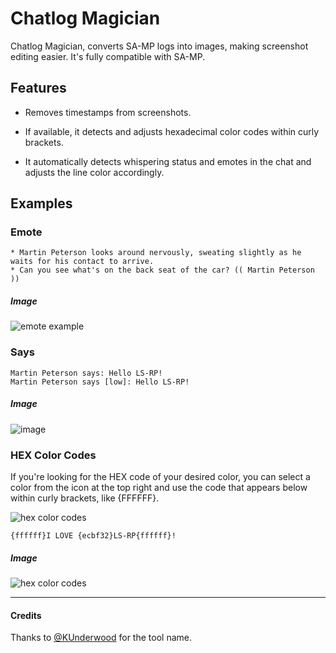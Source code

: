 # Chatlog Magician

Chatlog Magician, converts SA-MP logs into images, making screenshot editing easier. It's fully compatible with SA-MP.

## Features

* Removes timestamps from screenshots. 

* If available, it detects and adjusts hexadecimal color codes within curly brackets.

* It automatically detects whispering status and emotes in the chat and adjusts the line color accordingly.

## Examples
### Emote

```
* Martin Peterson looks around nervously, sweating slightly as he waits for his contact to arrive.
* Can you see what's on the back seat of the car? (( Martin Peterson ))
```
##### Image

![emote example](https://i.imgur.com/deEA6Vt.png)
### Says

```
Martin Peterson says: Hello LS-RP!
Martin Peterson says [low]: Hello LS-RP!
```
##### Image

![image](https://github.com/ulasbayraktar/chatlog-magician/assets/73671806/45a56bb8-09f2-423f-a1e7-7f9be83ef87b)


### HEX Color Codes

If you're looking for the HEX code of your desired color, you can select a color from the icon at the top right and use the code that appears below within curly brackets, like {FFFFFF}.

![hex color codes](https://i.imgur.com/VUn5ddP.png)


```
{ffffff}I LOVE {ecbf32}LS-RP{ffffff}!
```

##### Image

![hex color codes](https://i.imgur.com/UCi6aam.png)

***
#### Credits
Thanks to [@KUnderwood](https://github.com/danjdewhurst) for the tool name.

